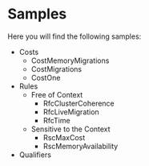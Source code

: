 # Samples 
Here you will find the following samples:
* Costs
	* CostMemoryMigrations
	* CostMigrations
	* CostOne
* Rules
	* Free of Context
		* RfcClusterCoherence
		* RfcLiveMigration 
		* RfcTime
	* Sensitive to the Context
		* RscMaxCost
		* RscMemoryAvailability
* Qualifiers
